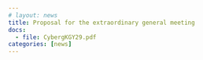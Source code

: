 ```yaml
---
# layout: news
title: Proposal for the extraordinary general meeting
docs:
  - file: CybergKGY29.pdf  
categories: [news]
---
```

